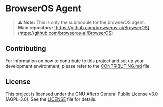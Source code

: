 # BrowserOS Agent

> **⚠️ Note:** This is only the submodule for the browserOS agent.  
> **Main repository:** [https://github.com/browseros-ai/BrowserOS](https://github.com/browseros-ai/BrowserOS)

## Contributing

For information on how to contribute to this project and set up your development environment, please refer to the [CONTRIBUTING.md](CONTRIBUTING.md) file.

## License

This project is licensed under the GNU Affero General Public License v3.0 (AGPL-3.0). See the [LICENSE](LICENSE) file for details.
